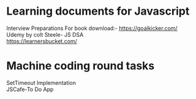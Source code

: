# Learning documents for Javascript
Interview Preparations
For book download:- https://goalkicker.com/ <br/>
Udemy by colt Steele- JS DSA <br/>
https://learnersbucket.com/ <br/>

# Machine coding round tasks
SetTimeout Implementation <br/>
JSCafe-To Do App <br/>
